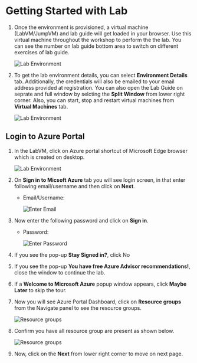 # Getting Started with Lab

1. Once the environment is provisioned, a virtual machine (LabVM/JumpVM) and lab guide will get loaded in your browser. Use this virtual machine throughout the workshop to perform the the lab. You can see the number on lab guide bottom area to switch on different exercises of lab guide.

   ![](media/cloudlab-vm-guide.png "Lab Environment")

1. To get the lab environment details, you can select **Environment Details** tab. Additionally, the credentials will also be emailed to your email address provided at registration. You can also open the Lab Guide on seprate and full window by selcting the **Split Window** from lower right corner. Also, you can start, stop and restart virtual machines from **Virtual Machines** tab.

   ![](media/cloudlabs-env-page.png "Lab Environment")
  
## Login to Azure Portal
1. In the LabVM, click on Azure portal shortcut of Microsoft Edge browser which is created on desktop.

   ![](media/cloudlab-vm-guide.png "Lab Environment")
   
1. On **Sign in to Micsoft Azure** tab you will see login screen, in that enter following email/username and then click on **Next**. 
   * Email/Username: <inject key="AzureAdUserEmail"></inject>
   
     ![](media/azure-username.png "Enter Email")
     
1. Now enter the following password and click on **Sign in**.
   * Password: <inject key="AzureAdUserPassword"></inject>
   
     ![](media/azure-password.png "Enter Password")
     
1. If you see the pop-up **Stay Signed in?**, click No

1. If you see the pop-up **You have free Azure Advisor recommendations!**, close the window to continue the lab.

1. If a **Welcome to Microsoft Azure** popup window appears, click **Maybe Later** to skip the tour.
   
1. Now you will see Azure Portal Dashboard, click on **Resource groups** from the Navigate panel to see the resource groups.

    ![](media/navigate-rg.png "Resource groups")
   
1. Confirm you have all resource group are present as shown below.

    ![](media/rg-tab.png "Resource groups")
   
1. Now, click on the **Next** from lower right corner to move on next page.
